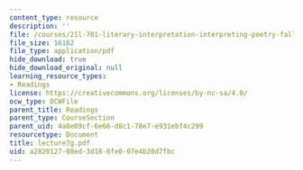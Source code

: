 ```yaml
---
content_type: resource
description: ''
file: /courses/21l-701-literary-interpretation-interpreting-poetry-fall-2003/a282012708ed3d188fe007e4b28d7fbc_lecture7g.pdf
file_size: 16162
file_type: application/pdf
hide_download: true
hide_download_original: null
learning_resource_types:
- Readings
license: https://creativecommons.org/licenses/by-nc-sa/4.0/
ocw_type: OCWFile
parent_title: Readings
parent_type: CourseSection
parent_uid: 4a8e09cf-6e66-d8c1-78e7-e931ebf4c299
resourcetype: Document
title: lecture7g.pdf
uid: a2820127-08ed-3d18-8fe0-07e4b28d7fbc
---
```

